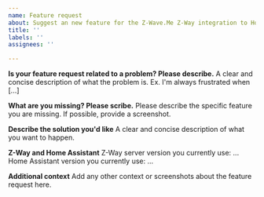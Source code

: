 ```yaml
---
name: Feature request
about: Suggest an new feature for the Z-Wave.Me Z-Way integration to HomeAssistant
title: ''
labels: ''
assignees: ''

---
```


**Is your feature request related to a problem? Please describe.**
A clear and concise description of what the problem is. Ex. I'm always frustrated when [...]

**What are you missing? Please scribe.**
Please describe the specific feature you are missing. If possible, provide a screenshot.

**Describe the solution you'd like**
A clear and concise description of what you want to happen.

**Z-Way and Home Assistant**
Z-Way server version you currently use: ...
Home Assistant version you currently use: ...

**Additional context**
Add any other context or screenshots about the feature request here.
